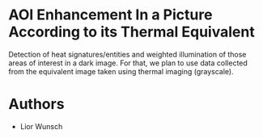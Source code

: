 # AOI Enhancement In a Picture According to its Thermal Equivalent
Detection of heat signatures/entities and weighted illumination of those areas of interest in a dark image. For that, we plan to use data collected from the equivalent image taken using thermal imaging (grayscale).

# Authors
- Lior Wunsch

